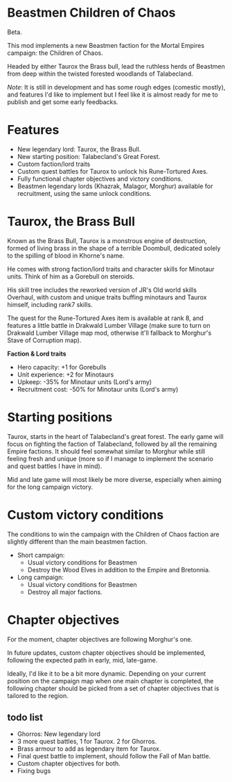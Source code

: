 # Beastmen Children of Chaos

Beta.

This mod implements a new Beastmen faction for the Mortal Empires campaign: the
Children of Chaos.

Headed by either Taurox the Brass bull, lead the ruthless herds of Beastmen
from deep within the twisted forested woodlands of Talabecland.

*Note*: It is still in development and has some rough edges (comestic mostly),
and features I'd like to implement but I feel like it is almost ready for me to
publish and get some early feedbacks.

# Features

- New legendary lord: Taurox, the Brass Bull.
- New starting position: Talabecland's Great Forest.
- Custom faction/lord traits
- Custom quest battles for Taurox to unlock his Rune-Tortured Axes.
- Fully functional chapter objectives and victory conditions.
- Beastmen legendary lords (Khazrak, Malagor, Morghur) available for
  recruitment, using the same unlock conditions.

# Taurox, the Brass Bull

Known as the Brass Bull, Taurox is a monstrous engine of destruction,
formed of living brass in the shape of a terrible Doombull, dedicated solely to
the spilling of blood in Khorne's name.

He comes with strong faction/lord traits and character skills for Minotaur
units. Think of him as a Gorebull on steroids.

His skill tree includes the reworked version of JR's Old world skills Overhaul,
with custom and unique traits buffing minotaurs and Taurox himself, including
rank7 skills.

The quest for the Rune-Tortured Axes item is available at rank 8, and features
a little battle in Drakwald Lumber Village (make sure to turn on Drakwald
Lumber Village map mod, otherwise it'll fallback to Morghur's Stave of Corruption map).

**Faction & Lord traits**

- Hero capacity: +1 for Gorebulls
- Unit experience: +2 for Minotaurs
- Upkeep: -35% for Minotaur units (Lord's army)
- Recruitment cost: -50% for Minotaur units (Lord's army)

# Starting positions

Taurox, starts in the heart of Talabecland's great forest. The early game will
focus on fighting the faction of Talabecland, followed by all the
remaining Empire factions. It should feel somewhat similar to Morghur while
still feeling fresh and unique (more so if I manage to implement the scenario
and quest battles I have in mind).

Mid and late game will most likely be more diverse, especially when aiming for
the long campaign victory.

# Custom victory conditions

The conditions to win the campaign with the Children of Chaos faction are
slightly different than the main beastmen faction.

- Short campaign:
  - Usual victory conditions for Beastmen
  - Destroy the Wood Elves in addition to the Empire and Bretonnia.
- Long campaign:
  - Usual victory conditions for Beastmen
  - Destroy all major factions.

# Chapter objectives

For the moment, chapter objectives are following Morghur's one.

In future updates, custom chapter objectives should be implemented, following
the expected path in early, mid, late-game.

Ideally, I'd like it to be a bit more dynamic. Depending on your current
position on the campaign map when one main chapter is completed, the following
chapter should be picked from a set of chapter objectives that is tailored to
the region.

## todo list


- Ghorros: New legendary lord
- 3 more quest battles, 1 for Taurox. 2 for Ghorros.
- Brass armour to add as legendary item for Taurox.
- Final quest battle to implement, should follow the Fall of Man battle.
- Custom chapter objectives for both.
- Fixing bugs
